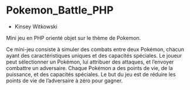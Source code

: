 # Pokemon_Battle_PHP
- Kinsey Witkowski

Mini jeu en PHP orienté objet sur le thème de Pokemon.

Ce mini-jeu consiste à simuler des combats entre deux Pokémon, chacun ayant des caractéristiques uniques et des capacités spéciales.
Le joueur peut sélectionner un Pokémon, lui attribuer des attaques, et l’envoyer combattre un adversaire.
Chaque Pokémon a des points de vie, de la puissance, et des capacités spéciales. Le but du jeu est de réduire les points de vie de l’adversaire à zéro pour gagner.

